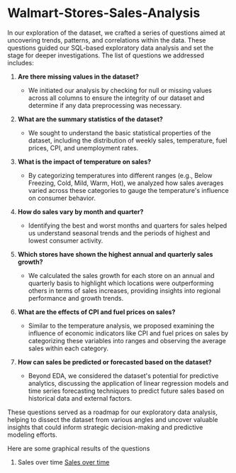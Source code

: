 # Walmart-Stores-Sales-Analysis
In our exploration of the dataset, we crafted a series of questions aimed at uncovering trends, patterns, and correlations within the data. These questions guided our SQL-based exploratory data analysis and set the stage for deeper investigations. The list of questions we addressed includes:

1. **Are there missing values in the dataset?**
   - We initiated our analysis by checking for null or missing values across all columns to ensure the integrity of our dataset and determine if any data preprocessing was necessary.

2. **What are the summary statistics of the dataset?**
   - We sought to understand the basic statistical properties of the dataset, including the distribution of weekly sales, temperature, fuel prices, CPI, and unemployment rates.

3. **What is the impact of temperature on sales?**
   - By categorizing temperatures into different ranges (e.g., Below Freezing, Cold, Mild, Warm, Hot), we analyzed how sales averages varied across these categories to gauge the temperature's influence on consumer behavior.

4. **How do sales vary by month and quarter?**
   - Identifying the best and worst months and quarters for sales helped us understand seasonal trends and the periods of highest and lowest consumer activity.

5. **Which stores have shown the highest annual and quarterly sales growth?**
   - We calculated the sales growth for each store on an annual and quarterly basis to highlight which locations were outperforming others in terms of sales increases, providing insights into regional performance and growth trends.

6. **What are the effects of CPI and fuel prices on sales?**
   - Similar to the temperature analysis, we proposed examining the influence of economic indicators like CPI and fuel prices on sales by categorizing these variables into ranges and observing the average sales within each category.

7. **How can sales be predicted or forecasted based on the dataset?**
   - Beyond EDA, we considered the dataset's potential for predictive analytics, discussing the application of linear regression models and time series forecasting techniques to predict future sales based on historical data and external factors.

These questions served as a roadmap for our exploratory data analysis, helping to dissect the dataset from various angles and uncover valuable insights that could inform strategic decision-making and predictive modeling efforts.

Here are some graphical results of the questions
1. Sales over time
   [Sales over time](https://github.com/pranaliDarekar/Walmart-Stores-Sales-Analysis/assets/82031974/9dc240ed-a293-410b-93ea-0bdce3f9179b)

